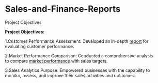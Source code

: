 # Sales-and-Finance-Reports

Project Objectives

**Project Objectives:**

1.Customer Performance Assessment: Developed an in-depth [report](https://github.com/Deepshikhagithub/Sales-and-Finance-Analytics-Report/blob/main/Customer%20Performance%20Report%20of%20AtliQ%20Hardwares.pdf) for evaluating customer performance.

2.Market Performance Comparison: Conducted a comprehensive analysis to compare [market performance](https://github.com/Deepshikhagithub/Sales-and-Finance-Analytics-Report/blob/main/Market%20Performance%20vs%20Target%20Report%20of%20AtliQ%20Hardwares.pdf)  with sales targets.

3.Sales Analytics Purpose: Empowered businesses with the capability to monitor, assess, and improve their sales activities and outcomes.

